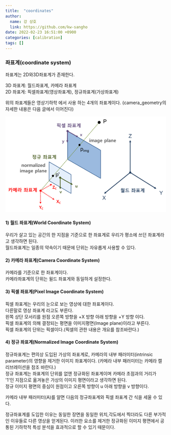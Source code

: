 ```yaml
---
title:  "coordinates"
author:
  name: 강 상호
  link: https://github.com/kw-sangho
date: 2022-02-23 16:51:00 +0900
categories: [calibration]
tags: []
---
```


### 좌표계(coordinate system)
좌표계는 2D와3D좌표계가 존재한다.

3D 좌표계: 월드좌표계, 카메라 좌표계   
2D 좌표게: 픽셀좌표계(영상좌표계), 정규좌표계(가상좌표계) 

위의 좌표계들은 영상기하학 에서 사용 하는 4개의 좌표계이다. (camera_geometry의 자세한 내용은 다음 글에서 이어진다)    

![slide1](/assets/img/cordn.png)

#### 1) 월드 좌표계(World Coordinate System)
우리가 살고 있는 공간의 한 지점을 기준으로 한 좌표계로 우리가 평소에 쓰던 좌표계라고 생각하면 된다.   
월드좌표계는 일종의 약속이기 때문에 단위는 자유롭게 사용할 수 있다.



#### 2) 카메라 좌표계(Camera Coordinate System)
카메라를 기준으로 한 좌표계이다.   
카메라좌표계의 단위는 윌드 좌표게와 동일하게 설정한다. 



#### 3) 픽셀 좌표계(Pixel Image Coordinate System)
픽셀 좌표계는 우리의 눈으로 보는 영상에 대한 좌표계이다.   
다른말로 영상 좌표계 라고도 부른다.   
왼쪽 상단 모서리를 원점 오른쪽 방향을 +X 방향 아래 방향을 +Y 방향 이다.    
픽셀 좌표계의 의해 결정되는 평면을 이미지평면(Image plane)이라고 부른다.   
픽셀 좌표계의 단위는 픽셀이다.(픽셀의 관한 내용은 개요를 참조바란다.) 



#### 4) 정규 좌표계(Normalized Image Coordinate System)
정규좌표계는 편의상 도입된 가상의 좌표계로, 카메라의 내부 패러미터(intrinsic parameter)의 영향을 제거한 이미지 좌표계이다. (카메라 내부 패러미터는 카메라 캘리브레이션을 참조 바란다.)  
정규 좌표계는 좌표계의 단위를 없앤 정규화된 좌표계이며 카메라 초점과의 거리가 '1'인 지점으로 옮겨놓은 가상의 이미지 평면이라고 생각하면 된다.   
정규 이미지 평면의 중심이 원점이고 오른쪽 방향이 u 아래 방향을 v 방향이다.



카메라 내부 패러미터(A)를 알면 다음의 정규좌표계와 픽셀 좌표계 간 식을 세울 수 있다. 



정규좌표계를 도입한 이유는 동일한 장면을 동일한 위치,각도에서 찍더라도 다른 부가적인 이유들로 다른 영상을 얻게된다. 이러한 요소를 제거한 정규화된 이미지 평면에서 공통된 기하학적 특성 분석을 효과적으로 할 수 있기 때문이다.
